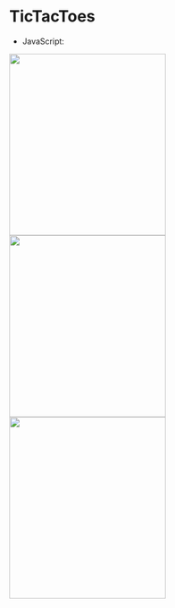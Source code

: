 # TicTacToes

* JavaScript: 

<img src="https://i.imgur.com/dGzNB3Z.png" width="280" height="325"> <img src="https://i.imgur.com/j1azgWR.png" width="280" height="325"> <img src="https://i.imgur.com/KhLh2Wl.png" width="280" height="325">









